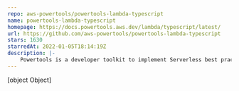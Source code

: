 ```yaml
---
repo: aws-powertools/powertools-lambda-typescript
name: powertools-lambda-typescript
homepage: https://docs.powertools.aws.dev/lambda/typescript/latest/
url: https://github.com/aws-powertools/powertools-lambda-typescript
stars: 1630
starredAt: 2022-01-05T18:14:19Z
description: |-
    Powertools is a developer toolkit to implement Serverless best practices and increase developer velocity.
---
```


[object Object]
